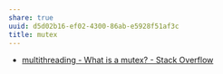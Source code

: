 ```yaml
---
share: true
uuid: d5d02b16-ef02-4300-86ab-e5928f51af3c
title: mutex
---
```

* [multithreading - What is a mutex? - Stack Overflow](https://stackoverflow.com/questions/34524/what-is-a-mutex)